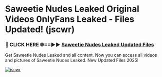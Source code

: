 # Saweetie Nudes Leaked Original Videos 0nlyFans Leaked - Files Updated! (jscwr)

<h3>🔴 CLICK HERE 🌐==►► <a href="https://tinyurl.com/5h6xmrr3" rel="nofollow">Saweetie Nudes Leaked Updated Files</a></h3>

Get Saweetie Nudes Leaked and all content. Now you can access all videos and pictures of Saweetie Nudes Leaked. New Updated Files 2025!

[![jscwr](https://i.imgur.com/KVD873Z.gif)](https://tinyurl.com/5h6xmrr3)
